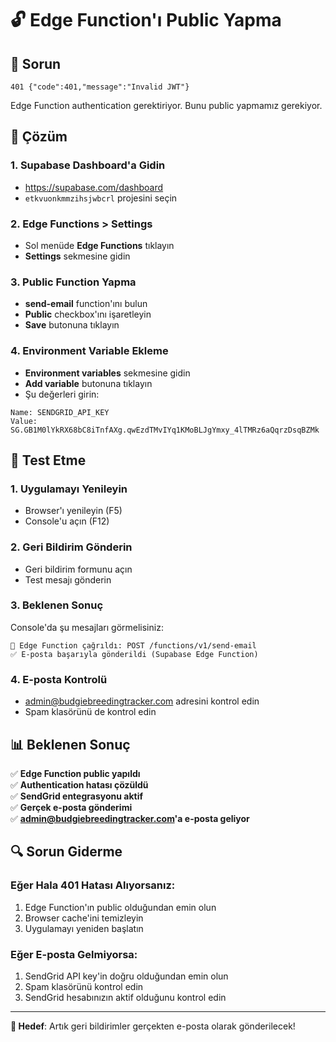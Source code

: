 # 🔓 Edge Function'ı Public Yapma

## 🚨 Sorun
```
401 {"code":401,"message":"Invalid JWT"}
```

Edge Function authentication gerektiriyor. Bunu public yapmamız gerekiyor.

## 🔧 Çözüm

### 1. Supabase Dashboard'a Gidin
- https://supabase.com/dashboard
- `etkvuonkmmzihsjwbcrl` projesini seçin

### 2. Edge Functions > Settings
- Sol menüde **Edge Functions** tıklayın
- **Settings** sekmesine gidin

### 3. Public Function Yapma
- **send-email** function'ını bulun
- **Public** checkbox'ını işaretleyin
- **Save** butonuna tıklayın

### 4. Environment Variable Ekleme
- **Environment variables** sekmesine gidin
- **Add variable** butonuna tıklayın
- Şu değerleri girin:

```
Name: SENDGRID_API_KEY
Value: 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
```

## 🧪 Test Etme

### 1. Uygulamayı Yenileyin
- Browser'ı yenileyin (F5)
- Console'u açın (F12)

### 2. Geri Bildirim Gönderin
- Geri bildirim formunu açın
- Test mesajı gönderin

### 3. Beklenen Sonuç
Console'da şu mesajları görmelisiniz:
```
📧 Edge Function çağrıldı: POST /functions/v1/send-email
✅ E-posta başarıyla gönderildi (Supabase Edge Function)
```

### 4. E-posta Kontrolü
- admin@budgiebreedingtracker.com adresini kontrol edin
- Spam klasörünü de kontrol edin

## 📊 Beklenen Sonuç

✅ **Edge Function public yapıldı**  
✅ **Authentication hatası çözüldü**  
✅ **SendGrid entegrasyonu aktif**  
✅ **Gerçek e-posta gönderimi**  
✅ **admin@budgiebreedingtracker.com'a e-posta geliyor**  

## 🔍 Sorun Giderme

### Eğer Hala 401 Hatası Alıyorsanız:
1. Edge Function'ın public olduğundan emin olun
2. Browser cache'ini temizleyin
3. Uygulamayı yeniden başlatın

### Eğer E-posta Gelmiyorsa:
1. SendGrid API key'in doğru olduğundan emin olun
2. Spam klasörünü kontrol edin
3. SendGrid hesabınızın aktif olduğunu kontrol edin

---

**🎯 Hedef**: Artık geri bildirimler gerçekten e-posta olarak gönderilecek! 